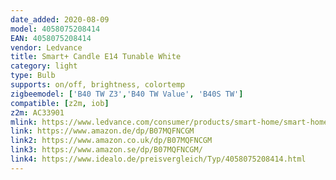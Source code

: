 ```yaml
---
date_added: 2020-08-09
model: 4058075208414
EAN: 4058075208414
vendor: Ledvance
title: Smart+ Candle E14 Tunable White
category: light
type: Bulb
supports: on/off, brightness, colortemp
zigbeemodel: ['B40 TW Z3','B40 TW Value', 'B40S TW']
compatible: [z2m, iob]
z2m: AC33901
mlink: https://www.ledvance.com/consumer/products/smart-home/smart-home-products-with-zigbee-technology/smart-home-lamps/classic-lamps-with-zigbee-technology/smart-candle-tunable-white/index.jsp
link: https://www.amazon.de/dp/B07MQFNCGM
link2: https://www.amazon.co.uk/dp/B07MQFNCGM
link3: https://www.amazon.se/dp/B07MQFNCGM/
link4: https://www.idealo.de/preisvergleich/Typ/4058075208414.html
---
```

